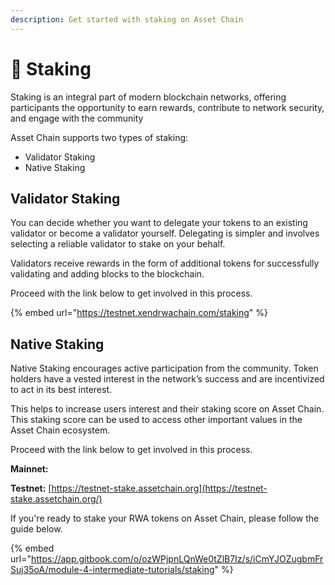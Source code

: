 ```yaml
---
description: Get started with staking on Asset Chain
---
```


# 🍂 Staking

Staking is an integral part of modern blockchain networks, offering participants the opportunity to earn rewards, contribute to network security, and engage with the community

Asset Chain supports two types of staking:

* Validator Staking
* Native Staking



## Validator Staking

You can decide whether you want to delegate your tokens to an existing validator or become a validator yourself. Delegating is simpler and involves selecting a reliable validator to stake on your behalf.&#x20;

Validators receive rewards in the form of additional tokens for successfully validating and adding blocks to the blockchain.

Proceed with the link below to get involved in this process.

{% embed url="https://testnet.xendrwachain.com/staking" %}



## Native Staking

Native Staking encourages active participation from the community. Token holders have a vested interest in the network’s success and are incentivized to act in its best interest.

This helps to increase users interest and their staking score on Asset Chain. This staking score can be used to access other important values in the Asset Chain ecosystem.

Proceed with the link below to get involved in this process.



**Mainnet:**

**Testnet:** [https://testnet-stake.assetchain.org](https://testnet-stake.assetchain.org/)



If you're ready to stake your RWA tokens on Asset Chain, please follow the guide below.

{% embed url="https://app.gitbook.com/o/ozWPjpnLQnWe0tZlB7Iz/s/iCmYJOZugbmFrSuj35oA/module-4-intermediate-tutorials/staking" %}



